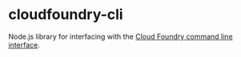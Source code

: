 # cloudfoundry-cli

Node.js library for interfacing with the [Cloud Foundry command line interface](https://docs.cloudfoundry.org/cf-cli/).
